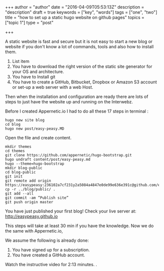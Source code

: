 +++
author = "author"
date = "2016-04-09T05:53:13Z"
description = "description"
draft = true
keywords = ["key", "words"]
tags = ["one", "two"]
title = "how to set up a static hugo website on github pages"
topics = ["topic 1"]
type = "post"

+++
A static website is fast and secure but it is not easy to start a new blog or website if you don't know a lot of commands, tools and also how to install them.

 1. List item
 2.  You have to download the right version of the static site generator for your OS and architecture.
 3.  You have to Install git
 4.  You have to create a GitHub, Bitbucket, Dropbox or Amazon S3 account or set-up a web server with a web Host.

Then when the installation and configuration are ready there are lots of steps to just have the website up and running on the Interwebz.

Before I created Appernetic.io I had to do all these 17 steps in terminal :

 
    hugo new site blog 
    cd blog
    hugo new post/easy-peasy.MD
 
   
Open the file and create content.

    mkdir themes 
    cd themes 
    git clone https://github.com/appernetic/hugo-bootstrap.git
    hugo undraft content/post/easy-peasy.md
    hugo --theme=hugo-bootstrap
    mkdir blog-public
    cd blog-public
    git init
    git remote add origin https://easypeasy:236102a7cf231y2a5084a4847e0de99e636e391c@github.com/easypeasy
    cp -r ../blog/public/ .
    git add --all
    git commit -am ”Publish site”
    git push origin master


You have just published your first blog! Check your live server at: http://easypeasy.github.io

This steps will take at least 30 min if you have the knowledge. Now we do the same with Appernetic.io,

We assume the following is already done:
1. You have signed up for a subscription.
2. You have created a GitHub account.

Watch the instructive video for 2:13 minutes.
.
